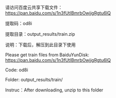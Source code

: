 请访问百度云共享下载文件：https://pan.baidu.com/s/1n3fUtIBmrbOwjjgRgtu6lQ

提取码：od8i

提取目录：output_results/train.zip

说明：下载后，解压到此目录下使用



Please get train files from BaiduYunDisk: https://pan.baidu.com/s/1n3fUtIBmrbOwjjgRgtu6lQ

Code: od8i

Folder: output_results/train/

Instruc：After downloading, unzip to this folder

